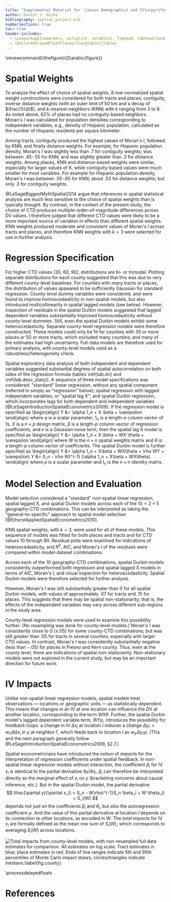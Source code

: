 ```yaml
---
title: "Supplemental Material for 'Census Demographics and Chlorpyrifos Use in California's Central Valley, 2011-15:  A Distributional Environmental Justice Analysis'"
author: Daniel J. Hicks
bibliography: spatial_project.bib
numbersections: true
toc: true
header-includes:
  - \usepackage[nomarkers, nofiglist, notablist, fighead, tabhead]{endfloat}
  - \DeclareDelayedFloatFlavour{longtable}{table}
---
```


\renewcommand{\thefigure}{S\arabic{figure}}

# Spatial Weights #

To analyze the effect of choice of spatial weights, 8 row-normalized spatial weight constructions were considered for both tracts and places:  contiguity, inverse distance weights (with an outer limit of 50 km and a decay of $\frac{1}{d}$), and $k$-nearest-neighbors (KNN) with $k$ ranging from 3 to 8.  As noted above, 62% of places had no contiguity-based neighbors.  Moran's $I$ was calculated for population densities corresponding to independent variables, e.g., density of Hispanic population, calculated as the number of Hispanic residents per square kilometer.    

Among tracts, contiguity produced the highest values of Moran's $I$, followed by KNN, and finally distance weights.  For example, for Hispanic population density, Moran's $I$ was slightly less than .7 for contiguity weights; was between .45-.55 for KNN; and was slightly greater than .3 for distance weights.  Among places, KNN and distance-based weights were similar, especially for larger values of K, while contiguity-based values were much smaller for most variables.  For example for Hispanic population density, Moran's $I$ was between .55-.65 for KNN; about .53 for distance weights; but only .3 for contiguity weights. 

@LeSageBiggestMythSpatial2014 argue that inferences in spatial statistical analysis are much less sensitive to the choice of spatial weights than is typically thought.  By contrast, in the context of the present study, the choice of CTD produces multiple-order-of-magnitude differences across DV values.  I therefore judged that different CTD values were likely to be a more important source of variation in effects than different spatial weights.  KNN weights produced moderate and consistent values of Moran's $I$ across tracts and places, and therefore KNN weights with $k=3$ were selected for use in further analysis.  


# Regression Specification #

For higher CTD values (30, 60, 90), distributions are bi- or trimodal.  Plotting separate distributions for each county suggested that this was due to very different county-level baselines.  For counties with many tracts or places, the distribution of values appeared to be sufficiently Gaussian for standard regression.  County-level dummy variables were considered, and were found to improve homoscedasticity in non-spatial models, but also introduced multicollinearity in spatial lagged models (see below).  However, inspection of residuals in the spatial Durbin models suggested that lagged dependent variables substantially improved homoscedasticity without county-level dummies.  Still, even the spatial Durbin models exhibit some heteroscedasticity.  Separate county-level regression models were therefore constructed.  These models could only be fit for counties with 30 or more places or 50 or more tracts, which excluded many counties; and many of the estimates had high uncertainty.  Full-data models are therefore used for primary analysis, with county-level models used as a robustness/heterogeneity check.  

Spatial exploratory data analysis of both independent and dependent variables suggested substantial degrees of spatial autocorrelation on both sides of the regression formula (tables \ref{tab.dv} and \ref{tab.desc_stats}).  A sequence of three model specifications was considered:  "standard" linear regression, without any spatial component (referred to simply as "regression" below); spatial regression with lagged independent variables, or "spatial lag X"; and spatial Durbin regression, which incorporates lags for both dependent and independent variables [@LeSageIntroductionSpatialEconometrics2009].  If the regression model is specified as 
\begin{align}
    Y &= \alpha 1_n + X \beta + \varepsilon
\end{align}
where $\alpha$ is a scalar parameter, $1_n$ is a length-$n$ column vector of 1s, $X$ is a $n \times p$ design matrix, $\beta$ is a length-$p$ column vector of regression coefficients, and $\varepsilon$ is a Gaussian noise term, then the spatial lag X model is specified as
\begin{align}
    Y &= \alpha 1_n + X \beta + WX \theta + \varepsilon
\end{align}
where $W$ is the $n \times n$ spatial weights matrix and $\theta$ is a length-$p$ column vector of coefficients.  The spatial Durbin model is further specified as
\begin{align}
    Y &= \alpha 1_n + X\beta + WX\theta + \rho WY + \varepsilon\\
    Y &= (I_n - \rho W)^{-1} (\alpha 1_n + X\beta + WX\theta)
\end{align}
where $\rho$ is a scalar parameter and $I_n$ is the $n \times n$ identity matrix.  


# Model Selection and Evaluation #

Model selection considered a "standard" non-spatial linear regression, spatial lagged X, and spatial Durbin models across each of the $10 = 2 \times 5$ geography-CTD combinations.  This can be interpreted as taking the "general-to-specific" approach to spatial model selection [@ElhorstAppliedSpatialEconometrics2010].  

KNN spatial weights, with $k=3$, were used for all of these models.  This sequence of models was fitted for both places and tracts and for CTD values 10 through 90.  Residual plots were examined for indications of heteroscedasticity, and $R^2$, AIC, and Moran's $I$ of the residuals were compared within model-dataset combinations.  

Across each of the 10 geography-CTD combinations, spatial Durbin models consistently outperformed both regression and spatial lagged X models in terms of AIC, Moran's $I$, and visual inspection for heteroscedasticity.  Spatial Durbin models were therefore selected for further analysis.  

However, Moran's $I$ was still substantially greater than 0 for all spatial Durbin models, with values of approximately $.07$ for tracts and $.15$ for places.  This suggests that there may be spatial non-stationarity; that is, the effects of the independent variables may vary across different sub-regions in the study area.  

County-level regression models were used to examine this possibility further.  (No resampling was done for county-level models.)  Moran's $I$ was consistently close to 0 ($\pm .05$) for some county-CTD combinations; but was still greater than $.05$ for tracts in several counties, especially with larger CTD values.  In contrast, Moran's $I$ was consistently substantially negative (less than $-.05$) for places in Fresno and Kern county.  Thus, even at the county level, there are indications of spatial non-stationarity.  Non-stationary models were not explored in the current study, but may be an important direction for future work.  


# IV Impacts #

Unlike non-spatial linear regression models, spatial models treat observations — locations or geographic units — as statistically dependent.  This means that changes in an IV at one location can influence the DV at another location, corresponding to the term $WX\theta$.  Further, the spatial Durbin model's lagged dependent variable term, $WY\rho$, introduces the possibility for feedback loops:  a change in IV $\Delta x_i$ at location $l$ induces a change $\Delta y_{l'} = w_{l'l}\theta \Delta x_i$ in $y$ at neighbor $l'$, which feeds back to location $l$ as $w_{ll'} \Delta y_{l'} \rho$.  (This and the next paragraph generally follow @LeSageIntroductionSpatialEconometrics2009, §2.7.)  

Spatial econometricians have introduced the notion of *impacts* for the interpretation of regression coefficients under spatial feedback.  In non-spatial linear regression models without interaction, the coefficient $\beta_i$ for IV $x_i$ is identical to the partial derivative $\partial y / \partial x_i$.  $\beta_i$ can therefore be interpreted directly as the marginal effect of $x_i$ on $y$ (bracketing concerns about causal inference, etc.).  But in the spatial Durbin model, the partial derivative 
$$ \frac{\partial y}{\partial x_i} = (I_n - W\rho)^{-1}(I_n \beta_i + W \theta_i) = S_i(W) $$
depends not just on the coefficients $\beta_i$ and $\theta_i$, but also the autoregression coefficient $\rho$.  And the value of this partial derivative at location $l$ depends on its connection to other locations, as encoded in $W$.  The *total impacts* for IV $x_i$ are formally defined as the mean row sum of $S_i(W)$, which corresponds to averaging $S_i(W)$ across locations.  


![Total impacts from county-level models, with non-resampled full data estimates for comparison.  All estimates on log scale. Tract estimates in blue; place estimates in red.  Ends of line ranges indicate 5th and 95th percentiles of Monte Carlo impact draws; circles/triangles indicate medians.\label{fig.county}](12_impacts_co.png)

\processdelayedfloats


# References #